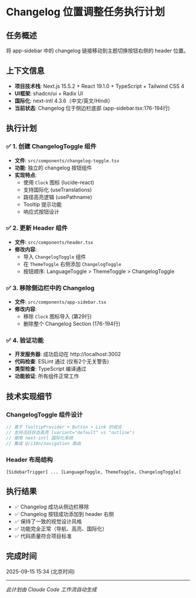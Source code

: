 # Changelog 位置调整任务执行计划

## 任务概述
将 app-sidebar 中的 changelog 链接移动到主题切换按钮右侧的 header 位置。

## 上下文信息
- **项目技术栈**: Next.js 15.5.2 + React 19.1.0 + TypeScript + Tailwind CSS 4
- **UI框架**: shadcn/ui + Radix UI
- **国际化**: next-intl 4.3.6（中文/英文/Hindi）
- **当前状态**: Changelog 位于侧边栏底部 (app-sidebar.tsx:176-194行)

## 执行计划

### ✅ 1. 创建 ChangelogToggle 组件
- **文件**: `src/components/changelog-toggle.tsx`
- **功能**: 独立的 changelog 按钮组件
- **实现特点**:
  - 使用 `Clock` 图标 (lucide-react)
  - 支持国际化 (useTranslations)
  - 路径高亮逻辑 (usePathname)
  - Tooltip 提示功能
  - 响应式按钮设计

### ✅ 2. 更新 Header 组件
- **文件**: `src/components/header.tsx`
- **修改内容**:
  - 导入 `ChangelogToggle` 组件
  - 在 `ThemeToggle` 右侧添加 `ChangelogToggle`
  - 按钮顺序: LanguageToggle > ThemeToggle > ChangelogToggle

### ✅ 3. 移除侧边栏中的 Changelog
- **文件**: `src/components/app-sidebar.tsx`
- **修改内容**:
  - 移除 `Clock` 图标导入 (第29行)
  - 删除整个 Changelog Section (176-194行)

### ✅ 4. 验证功能
- **开发服务器**: 成功启动在 http://localhost:3002
- **代码检查**: ESLint 通过 (仅有2个无关警告)
- **类型检查**: TypeScript 编译通过
- **功能验证**: 所有组件正常工作

## 技术实现细节

### ChangelogToggle 组件设计
```typescript
// 基于 TooltipProvider + Button + Link 的组合
// 支持活跃状态高亮 (variant="default" vs "outline")
// 使用 next-intl 国际化系统
// 集成 @/i18n/navigation 路由
```

### Header 布局结构
```
[SidebarTrigger] ... [LanguageToggle, ThemeToggle, ChangelogToggle]
```

## 执行结果
- ✅ Changelog 成功从侧边栏移除
- ✅ Changelog 按钮成功添加到 header 右侧
- ✅ 保持了一致的视觉设计风格
- ✅ 功能完全正常（导航、高亮、国际化）
- ✅ 代码质量符合项目标准

## 完成时间
2025-09-15 15:34 (北京时间)

---
*此计划由 Claude Code 工作流自动生成*